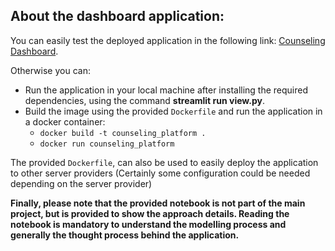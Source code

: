 ## About the dashboard application:

You can easily test the deployed application in the following link: [Counseling Dashboard](https://lavivos-counseling-platform-view-tbmadm.streamlit.app).

Otherwise you can:

- Run the application in your local machine after installing the required dependencies, using the command **streamlit run view.py**.
- Build the image using the provided `Dockerfile` and run the application in a docker container:
  - `docker build -t counseling_platform .`
  - `docker run counseling_platform`

The provided `Dockerfile`, can also be used to easily deploy the application to other server providers (Certainly some configuration could be needed depending on the server provider)

**Finally, please note that the provided notebook is not part of the main project, but is provided to show the approach details. Reading the notebook is mandatory to understand the modelling process and generally the thought process behind the application.**

